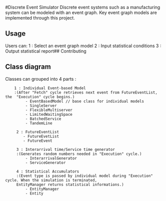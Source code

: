 
#Discrete Event Simulator
Discrete event systems such as a manufacturing system can be modeled with an event graph.
Key event graph models are implemented through this project.  
## Usage
Users can:
     1 : Select an event graph model
     2 : Input statistical conditions
     3 : Output statistical report## Contributing
## Class diagram
Classes can grouped into 4 parts :
  
        1 : Individual Event-based Model 
        :(After "Fetch" cycle retrieves next event from FutureEventList, the  "Execution" cycle begins.) 
             - EventBasedModel // base class for individual models
             - SingleServer
             - FlexibleMultiserver
             - LimitedWaitingSpace
             - BatchedService 
             - TandemLine
   
         2 : FutureEventList
            - FutureEvetList
            - FutureEvent
  
         3 : Interarrival time/Service time generator
         :(Generates random numbers needed in "Execution" cycle.)
             - InterarrivalGenerator 
             - ServiceGenerator

         4 : Statistical Accumulators
         :(Event type is passed by individual model during "Execution" cycle. When the simulation is terminated,
         EntityManager returns statistical informations.)
             - EntityManager
             - Entity

